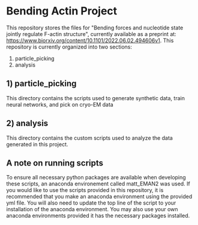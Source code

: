 # Bending Actin Project
This repository stores the files for "Bending forces and nucleotide state jointly regulate F-actin structure", currently available as a preprint at:
https://www.biorxiv.org/content/10.1101/2022.06.02.494606v1. This repository is currently organized into two sections:
1) particle\_picking 
2) analysis

## 1) particle_picking
This directory contains the scripts used to generate synthetic data, train neural networks, and pick on cryo-EM data

## 2) analysis
This directory contains the custom scripts used to analyze the data generated in this project.

## A note on running scripts
To ensure all necessary python packages are available when developing these scripts, an anaconda environement called matt_EMAN2 was used. If you would like to use the scripts provided in this repository, it is recommended that you make an anaconda environment using the provided yml file. You will also need to update the top line of the script to your installation of the anaconda environment. You may also use your own anaconda environments provided it has the necessary packages installed.
